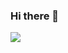 ### Hi there 👋

<img src="https://github-readme-stats.vercel.app/api/top-langs/?username=Nnknoob&layout=compact&hide=html&theme=tokyonight" />
